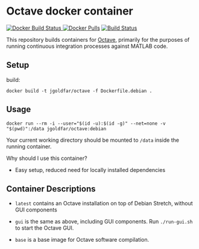 # Octave docker container

[![Docker Build Status](https://img.shields.io/docker/automated/jgoldfar/octave.svg) ![Docker Pulls](https://img.shields.io/docker/pulls/jgoldfar/octave.svg)](https://hub.docker.com/r/jgoldfar/octave/)
[![Build Status](https://travis-ci.org/jgoldfar/octave-docker.svg?branch=master)](https://travis-ci.org/jgoldfar/octave-docker)

This repository builds containers for [Octave](https://octave.org/), primarily for the purposes of running continuous integration processes against MATLAB code.

## Setup

build:

```shell
docker build -t jgoldfar/octave -f Dockerfile.debian .
```

## Usage

```shell
docker run --rm -i --user="$(id -u):$(id -g)" --net=none -v "$(pwd)":/data jgoldfar/octave:debian
```

Your current working directory should be mounted to `/data` inside the running container.

Why should I use this container?

- Easy setup, reduced need for locally installed dependencies

## Container Descriptions

* `latest` contains an Octave installation on top of Debian Stretch, without GUI components

* `gui` is the same as above, including GUI components. Run `./run-gui.sh` to start the Octave GUI.

* `base` is a base image for Octave software compilation.
